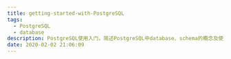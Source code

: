 ```yaml
---
title: getting-started-with-PostgreSQL
tags:
  - PostgreSQL
  - database
description: PostgreSQL使用入门，简述PostgreSQL中database、schema的概念及使用方法。
date: 2020-02-02 21:06:09
---
```

